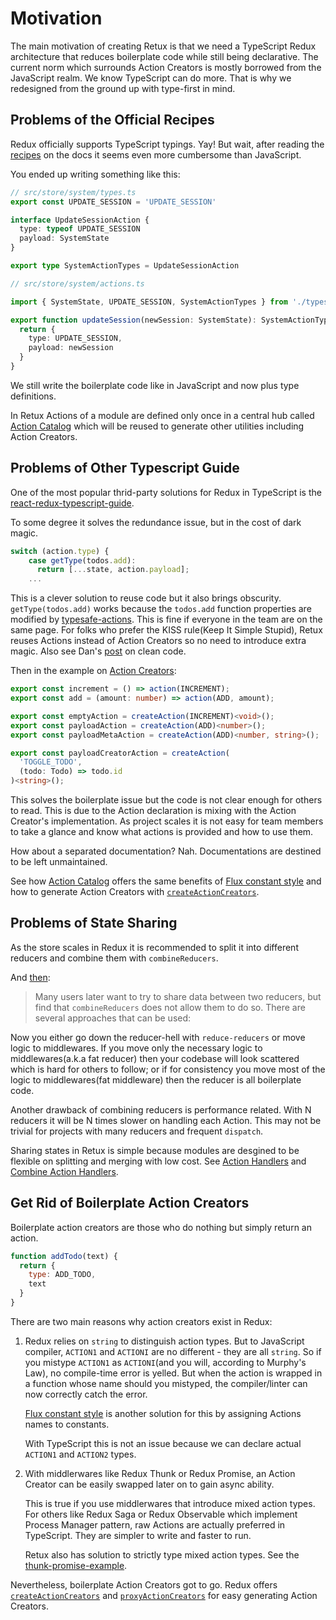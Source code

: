 # Motivation

The main motivation of creating Retux is that we need a TypeScript Redux architecture that reduces boilerplate code while still being declarative. The current norm which surrounds Action Creators is mostly borrowed from the JavaScript realm. We know TypeScript can do more. That is why we redesigned from the ground up with type-first in mind.

## Problems of the Official Recipes

Redux officially supports TypeScript typings. Yay! But wait, after reading the [recipes](https://redux.js.org/recipes/usage-with-typescript#usage-with-typescript) on the docs it seems even more cumbersome than JavaScript.

You ended up writing something like this:

```typescript
// src/store/system/types.ts
export const UPDATE_SESSION = 'UPDATE_SESSION'

interface UpdateSessionAction {
  type: typeof UPDATE_SESSION
  payload: SystemState
}

export type SystemActionTypes = UpdateSessionAction
```

```typescript
// src/store/system/actions.ts

import { SystemState, UPDATE_SESSION, SystemActionTypes } from './types'

export function updateSession(newSession: SystemState): SystemActionTypes {
  return {
    type: UPDATE_SESSION,
    payload: newSession
  }
}
```

We still write the boilerplate code like in JavaScript and now plus type definitions.

In Retux Actions of a module are defined only once in a central hub called [Action Catalog][ActionCatalog] which will be reused to generate other utilities including Action Creators.

## Problems of Other Typescript Guide

One of the most popular thrid-party solutions for Redux in TypeScript is the [react-redux-typescript-guide](https://github.com/piotrwitek/react-redux-typescript-guide#redux---typing-patterns).

To some degree it solves the redundance issue, but in the cost of dark magic.

```typescript
switch (action.type) {
    case getType(todos.add):
      return [...state, action.payload];
    ...
```

This is a clever solution to reuse code but it also brings obscurity. `getType(todos.add)` works because the `todos.add` function properties are modified by [typesafe-actions](https://github.com/piotrwitek/typesafe-actions#action-helpers). This is fine if everyone in the team are on the same page. For folks who prefer the KISS rule(Keep It Simple Stupid), Retux reuses Actions instead of Action Creators so no need to introduce extra magic. Also see Dan's [post](https://overreacted.io/goodbye-clean-code/) on clean code.

Then in the example on [Action Creators](https://github.com/piotrwitek/react-redux-typescript-guide#action-creators-):

```typescript
export const increment = () => action(INCREMENT);
export const add = (amount: number) => action(ADD, amount);

export const emptyAction = createAction(INCREMENT)<void>();
export const payloadAction = createAction(ADD)<number>();
export const payloadMetaAction = createAction(ADD)<number, string>();

export const payloadCreatorAction = createAction(
  'TOGGLE_TODO',
  (todo: Todo) => todo.id
)<string>();
```

This solves the boilerplate issue but the code is not clear enough for others to read. This is due to the Action declaration is mixing with the Action Creator's implementation. As project scales it is not easy for team members to take a glance and know what actions is provided and how to use them.

How about a separated documentation? Nah. Documentations are destined to be left unmaintained.

See how [Action Catalog][ActionCatalog] offers the same benefits of [Flux constant style][FluxConstantStyle] and how to generate Action Creators with [`createActionCreators`][CreateActionCreators].

## Problems of State Sharing

As the store scales in Redux it is recommended to split it into different reducers and combine them with `combineReducers`.

And [then](https://redux.js.org/faq/reducers#how-do-i-share-state-between-two-reducers-do-i-have-to-use-combinereducers):

> Many users later want to try to share data between two reducers, but find that `combineReducers` does not allow them to do so. There are several approaches that can be used:

Now you either go down the reducer-hell with `reduce-reducers` or move logic to middlewares. If you move only the necessary logic to middlewares(a.k.a fat reducer) then your codebase will look scattered which is hard for others to follow; or if for consistency you move most of the logic to middlewares(fat middleware) then the reducer is all boilerplate code.

Another drawback of combining reducers is performance related. With N reducers it will be N times slower on handling each Action. This may not be trivial for projects with many reducers and frequent `dispatch`.

Sharing states in Retux is simple because modules are desgined to be flexible on splitting and merging with low cost. See [Action Handlers][ActionHandlers] and [Combine Action Handlers][CombineActionHandlers].

## Get Rid of Boilerplate Action Creators

Boilerplate action creators are those who do nothing but simply return an action.

```javascript
function addTodo(text) {
  return {
    type: ADD_TODO,
    text
  }
}
```

There are two main reasons why action creators exist in Redux:

1. Redux relies on `string` to distinguish action types. But to JavaScript compiler, `ACTION1` and `ACTIONI` are no different - they are all `string`. So if you mistype `ACTION1` as `ACTIONI`(and you will, according to Murphy's Law), no compile-time error is yelled. But when the action is wrapped in a function whose name should you mistyped, the compiler/linter can now correctly catch the error.
  
   [Flux constant style][FluxConstantStyle] is another solution for this by assigning Actions names to constants.

   With TypeScript this is not an issue because we can declare actual `ACTION1` and `ACTION2` types.

2. With middlerwares like Redux Thunk or Redux Promise, an Action Creator can be easily swapped later on to gain async ability.

   This is true if you use middlerwares that introduce mixed action types. For others like Redux Saga or Redux Observable which implement Process Manager pattern, raw Actions are actually preferred in TypeScript. They are simpler to write and faster to run.
   
   Retux also has solution to strictly type mixed action types. See the [thunk-promise-example][examples].

Nevertheless, boilerplate Action Creators got to go. Redux offers [`createActionCreators`][CreateActionCreators] and [`proxyActionCreators`][CreateActionCreators] for easy generating Action Creators.

[ActionCatalog]: ./core-concepts.md#action-catalog
[ActionHandlers]: ./core-concepts.md#action-handlers
[CreateActionCreators]: ./core-concepts.md#create-action-creators
[CombineActionHandlers]: ./core-concepts.md#combine-action-handlers
[FluxConstantStyle]: https://redux.js.org/recipes/reducing-boilerplate#actions
[examples]: https://github.com/crimx/retux/tree/master/examples
